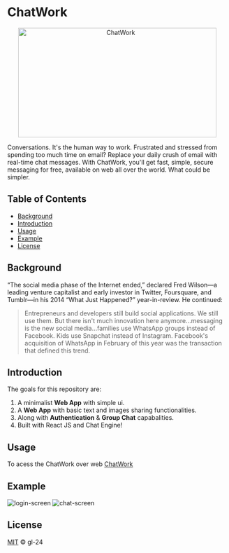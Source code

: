 # ChatWork
<div>
  <p align="center">
    <img height="250px" width="95%" src="https://user-images.githubusercontent.com/67200542/195823434-5ed622b7-1c20-46c6-8064-5dcd5d6f5ca6.png" alt="ChatWork" />
  </p> 
</div>

<div>
  Conversations. It's the human way to work.
  Frustrated and stressed from spending too much time on email?
  Replace your daily crush of email with real-time chat messages. 
  With ChatWork, you'll get fast, simple, secure messaging
  for free, available on web all over the world.
  What could be simpler.
</div>


## Table of Contents

- [Background](#background)
- [Introduction](#introduction)
- [Usage](#usage)
- [Example](#example)
- [License](#license)

## Background
“The social media phase of the Internet ended,” declared Fred Wilson—a leading venture capitalist and early investor in Twitter, Foursquare, and Tumblr—in his 2014 “What Just Happened?” year-in-review. He continued:

> Entrepreneurs and developers still build social applications. We still use them. But there isn't much innovation here anymore…messaging is the new social media…families use WhatsApp groups instead of Facebook. Kids use Snapchat instead of Instagram. Facebook's acquisition of WhatsApp in February of this year was the transaction that defined this trend.

## Introduction

The goals for this repository are:

1. A minimalist **Web App** with simple ui. 
2. A **Web App** with basic text and images sharing functionalities.
3. Along with **Authentication** & **Group Chat** capabalities.
4. Built with React JS and Chat Engine!

## Usage

To acess the ChatWork over web [ChatWork](https://bit.ly/3TkOIW5)


## Example

<div>
    <img src="https://user-images.githubusercontent.com/67200542/195831037-0b312e1b-893d-4cdd-8e5a-763969ca9083.png" alt="login-screen"/>
    <img src="https://user-images.githubusercontent.com/67200542/195831307-0905e6df-df66-4098-9a44-2ac5eed5e901.png" alt="chat-screen"/>
</div>

## License

[MIT](LICENSE) © gl-24
